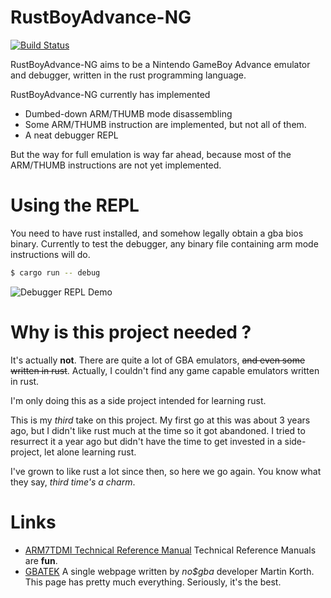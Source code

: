# RustBoyAdvance-NG

[![Build Status](https://travis-ci.com/michelhe/rustboyadvance-ng.svg?branch=master)](https://travis-ci.com/michelhe/rustboyadvance-ng)

RustBoyAdvance-NG aims to be a Nintendo GameBoy Advance emulator and debugger, written in the rust programming language.

RustBoyAdvance-NG currently has implemented
  - Dumbed-down ARM/THUMB mode disassembling
  - Some ARM/THUMB instruction are implemented, but not all of them.
  - A neat debugger REPL

But the way for full emulation is way far ahead, because most of the ARM/THUMB instructions are not yet implemented.

# Using the REPL

You need to have rust installed, and somehow legally obtain a gba bios binary.
Currently to test the debugger, any binary file containing arm mode instructions will do.

```bash
$ cargo run -- debug
```

![Debugger REPL Demo](img/demo.gif)

# Why is this project needed ?

It's actually **not**. There are quite a lot of GBA emulators, ~~and even some written in rust~~. Actually, I couldn't find any game capable emulators written in rust.

I'm only doing this as a side project intended for learning rust.

This is my *third* take on this project. My first go at this was about 3 years ago, but I didn't like rust much at the time so it got abandoned.
I tried to resurrect it a year ago but didn't have the time to get invested in a side-project, let alone learning rust.

I've grown to like rust a lot since then, so here we go again.
You know what they say, *third time's a charm*.

# Links

- [ARM7TDMI Technical Reference Manual](http://infocenter.arm.com/help/topic/com.arm.doc.ddi0210c/DDI0210B.pdf)
    Technical Reference Manuals are **fun**.
- [GBATEK](http://problemkaputt.de/gbatek.htm)
    A single webpage written by *no$gba* developer  Martin Korth.
    This page has pretty much everything. Seriously, it's the best.
